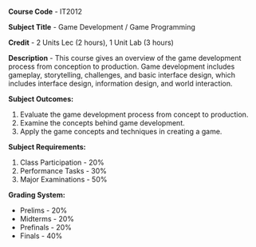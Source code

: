 **Course Code** - IT2012

**Subject Title** - Game Development / Game Programming

**Credit** - 2 Units Lec (2 hours), 1 Unit Lab (3 hours)

**Description** - This course gives an overview of the game development process from conception to production. Game development includes gameplay, storytelling, challenges, and basic interface design, which includes interface design, information design, and world interaction.

**Subject Outcomes:**
1. Evaluate the game development process from concept to production.
2. Examine the concepts behind game development.
3. Apply the game concepts and techniques in creating a game.

**Subject Requirements:**
1. Class Participation - 20%
2. Performance Tasks - 30%
3. Major Examinations - 50%

**Grading System:**
- Prelims - 20%
- Midterms - 20%
- Prefinals - 20%
- Finals - 40%
